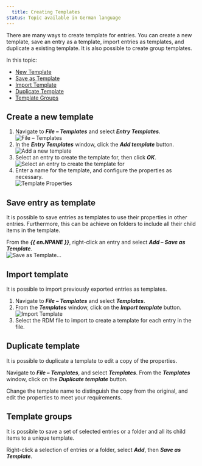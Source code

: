 ```yaml
---
  title: Creating Templates
status: Topic available in German language
---
```

There are many ways to create template for entries. You can create a new template, save an entry as a template, import entries as templates, and duplicate a existing template. It is also possible to create group templates.  

In this topic:  

* [New Template](#create-a-new-template) 
* [Save as Template](#save-entry-as-template) 
* [Import Template](#import-template) 
* [Duplicate Template](#duplicate-template) 
* [Template Groups](#template-groups) 

## Create a new template 

1. Navigate to ***File – Templates*** and select ***Entry Templates***.  
![File – Templates](https://webdevolutions.azureedge.net/docs/en/rdm/windows/clip3405.png) 
1. In the ***Entry Templates*** window, click the ***Add template*** button.  
![Add a new template](https://webdevolutions.azureedge.net/docs/en/rdm/windows/clip3406.png) 
1. Select an entry to create the template for, then click ***OK***.  
![Select an entry to create the template for](https://webdevolutions.azureedge.net/docs/en/rdm/windows/clip3408.png) 
1. Enter a name for the template, and configure the properties as necessary.  
![Template Properties](https://webdevolutions.azureedge.net/docs/en/rdm/windows/clip3409.png) 

## Save entry as template 

It is possible to save entries as templates to use their properties in other entries. Furthermore, this can be achieve on folders to include all their child items in the template.  

From the ***{{ en.NPANE }}***, right-click an entry and select ***Add – Save as Template***.  
![Save as Template...](https://webdevolutions.azureedge.net/docs/en/rdm/windows/clip3410.png) 

## Import template 

It is possible to import previously exported entries as templates.  

1. Navigate to ***File – Templates*** and select ***Templates***. 
1. From the ***Templates*** window, click on the ***Import template*** button.  
![Import Template](https://webdevolutions.azureedge.net/docs/en/rdm/windows/clip3411.png) 
1. Select the RDM file to import to create a template for each entry in the file. 

## Duplicate template 

It is possible to duplicate a template to edit a copy of the properties.  

Navigate to ***File – Templates***, and select ***Templates***. From the ***Templates*** window, click on the ***Duplicate template*** button.  

Change the template name to distinguish the copy from the original, and edit the properties to meet your requirements. 

## Template groups 

It is possible to save a set of selected entries or a folder and all its child items to a unique template.  

Right-click a selection of entries or a folder, select ***Add***, then ***Save as Template***. 

